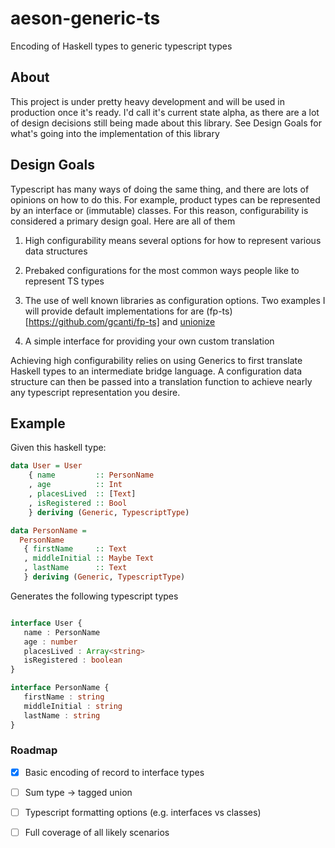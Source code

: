# aeson-generic-ts

Encoding of Haskell types to generic typescript types

## About

This project is under pretty heavy development and will be used in production once it's ready. I'd call it's current state alpha, as there are a lot of design decisions still being made about this library. See Design Goals for what's going into the implementation of this library

## Design Goals 

Typescript has many ways of doing the same thing, and there are lots of opinions on how to do this. For example, product types can be represented by an interface or (immutable) classes. For this reason, configurability is considered a primary design goal. Here are all of them

1. High configurability means several options for how to represent various data structures

2. Prebaked configurations for the most common ways people like to represent TS types

3. The use of well known libraries as configuration options. Two examples I will provide default implementations for are (fp-ts)[https://github.com/gcanti/fp-ts] and [unionize](https://github.com/pelotom/unionize)

4. A simple interface for providing your own custom translation

Achieving high configurability relies on using Generics to first translate Haskell types to an intermediate bridge language. A configuration data structure can then be passed into a translation function to achieve nearly any typescript representation you desire.

## Example

Given this haskell type:

```haskell
data User = User
    { name         :: PersonName
    , age          :: Int
    , placesLived  :: [Text]
    , isRegistered :: Bool
    } deriving (Generic, TypescriptType)

data PersonName =
  PersonName
   { firstName     :: Text
   , middleInitial :: Maybe Text
   , lastName      :: Text
   } deriving (Generic, TypescriptType)

```

Generates the following typescript types

```typescript

interface User {
   name : PersonName
   age : number
   placesLived : Array<string>
   isRegistered : boolean
}

interface PersonName {
   firstName : string
   middleInitial : string
   lastName : string
}
```

### Roadmap

- [x] Basic encoding of record to interface types
- [ ] Sum type -> tagged union
- [ ] Typescript formatting options (e.g. interfaces vs classes)
- [ ] Full coverage of all likely scenarios


